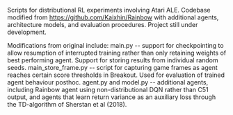 Scripts for distributional RL experiments involving Atari ALE. Codebase modified from https://github.com/Kaixhin/Rainbow with additional agents, architecture models, and evaluation procedures. Project still under development.

Modifications from original include:
main.py -- support for checkpointing to allow resumption of interrupted training rather than only retaining weights of best performing agent. Support for storing results from individual random seeds.
main_store_frame.py -- script for capturing game frames as agent reaches certain score thresholds in Breakout. Used for evaluation of trained agent behaviour posthoc.
agent.py and model.py -- additional agents, including Rainbow agent using non-distributional DQN rather than C51 output, and agents that learn return variance as an auxiliary loss through the TD-algorithm of Sherstan et al (2018).
